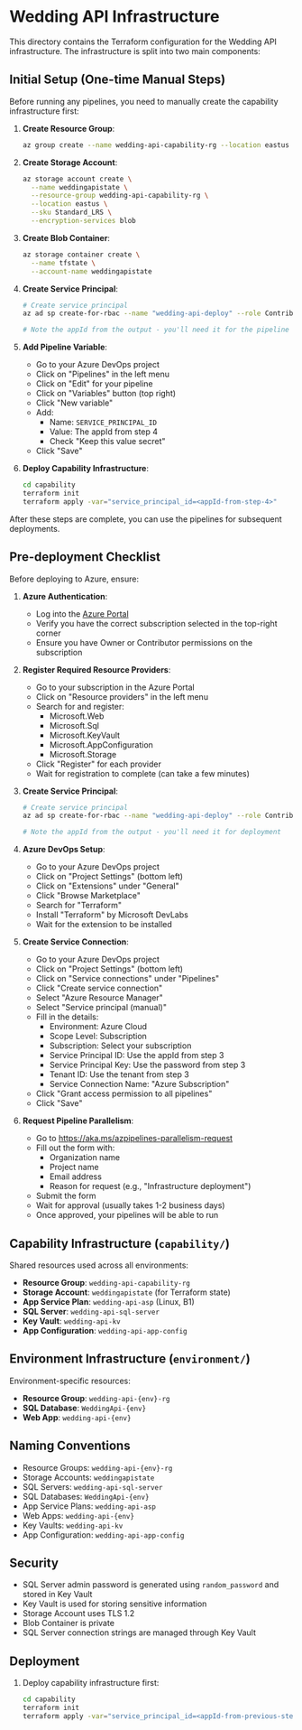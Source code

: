 # Wedding API Infrastructure

This directory contains the Terraform configuration for the Wedding API infrastructure. The infrastructure is split into two main components:

## Initial Setup (One-time Manual Steps)

Before running any pipelines, you need to manually create the capability infrastructure first:

1. **Create Resource Group**:
   ```bash
   az group create --name wedding-api-capability-rg --location eastus
   ```

2. **Create Storage Account**:
   ```bash
   az storage account create \
     --name weddingapistate \
     --resource-group wedding-api-capability-rg \
     --location eastus \
     --sku Standard_LRS \
     --encryption-services blob
   ```

3. **Create Blob Container**:
   ```bash
   az storage container create \
     --name tfstate \
     --account-name weddingapistate
   ```

4. **Create Service Principal**:
   ```bash
   # Create service principal
   az ad sp create-for-rbac --name "wedding-api-deploy" --role Contributor --scopes /subscriptions/<subscription-id>
   
   # Note the appId from the output - you'll need it for the pipeline variable
   ```

5. **Add Pipeline Variable**:
   - Go to your Azure DevOps project
   - Click on "Pipelines" in the left menu
   - Click on "Edit" for your pipeline
   - Click on "Variables" button (top right)
   - Click "New variable"
   - Add:
     - Name: `SERVICE_PRINCIPAL_ID`
     - Value: The appId from step 4
     - Check "Keep this value secret"
   - Click "Save"

6. **Deploy Capability Infrastructure**:
   ```bash
   cd capability
   terraform init
   terraform apply -var="service_principal_id=<appId-from-step-4>"
   ```

After these steps are complete, you can use the pipelines for subsequent deployments.

## Pre-deployment Checklist

Before deploying to Azure, ensure:

1. **Azure Authentication**:
   - Log into the [Azure Portal](https://portal.azure.com)
   - Verify you have the correct subscription selected in the top-right corner
   - Ensure you have Owner or Contributor permissions on the subscription

2. **Register Required Resource Providers**:
   - Go to your subscription in the Azure Portal
   - Click on "Resource providers" in the left menu
   - Search for and register:
     - Microsoft.Web
     - Microsoft.Sql
     - Microsoft.KeyVault
     - Microsoft.AppConfiguration
     - Microsoft.Storage
   - Click "Register" for each provider
   - Wait for registration to complete (can take a few minutes)

3. **Create Service Principal**:
   ```bash
   # Create service principal
   az ad sp create-for-rbac --name "wedding-api-deploy" --role Contributor --scopes /subscriptions/<subscription-id>
   
   # Note the appId from the output - you'll need it for deployment
   ```

4. **Azure DevOps Setup**:
   - Go to your Azure DevOps project
   - Click on "Project Settings" (bottom left)
   - Click on "Extensions" under "General"
   - Click "Browse Marketplace"
   - Search for "Terraform"
   - Install "Terraform" by Microsoft DevLabs
   - Wait for the extension to be installed

5. **Create Service Connection**:
   - Go to your Azure DevOps project
   - Click on "Project Settings" (bottom left)
   - Click on "Service connections" under "Pipelines"
   - Click "Create service connection"
   - Select "Azure Resource Manager"
   - Select "Service principal (manual)"
   - Fill in the details:
     - Environment: Azure Cloud
     - Scope Level: Subscription
     - Subscription: Select your subscription
     - Service Principal ID: Use the appId from step 3
     - Service Principal Key: Use the password from step 3
     - Tenant ID: Use the tenant from step 3
     - Service Connection Name: "Azure Subscription"
   - Click "Grant access permission to all pipelines"
   - Click "Save"

6. **Request Pipeline Parallelism**:
   - Go to https://aka.ms/azpipelines-parallelism-request
   - Fill out the form with:
     - Organization name
     - Project name
     - Email address
     - Reason for request (e.g., "Infrastructure deployment")
   - Submit the form
   - Wait for approval (usually takes 1-2 business days)
   - Once approved, your pipelines will be able to run

## Capability Infrastructure (`capability/`)

Shared resources used across all environments:

- **Resource Group**: `wedding-api-capability-rg`
- **Storage Account**: `weddingapistate` (for Terraform state)
- **App Service Plan**: `wedding-api-asp` (Linux, B1)
- **SQL Server**: `wedding-api-sql-server`
- **Key Vault**: `wedding-api-kv`
- **App Configuration**: `wedding-api-app-config`

## Environment Infrastructure (`environment/`)

Environment-specific resources:

- **Resource Group**: `wedding-api-{env}-rg`
- **SQL Database**: `WeddingApi-{env}`
- **Web App**: `wedding-api-{env}`

## Naming Conventions

- Resource Groups: `wedding-api-{env}-rg`
- Storage Accounts: `weddingapistate`
- SQL Servers: `wedding-api-sql-server`
- SQL Databases: `WeddingApi-{env}`
- App Service Plans: `wedding-api-asp`
- Web Apps: `wedding-api-{env}`
- Key Vaults: `wedding-api-kv`
- App Configuration: `wedding-api-app-config`

## Security

- SQL Server admin password is generated using `random_password` and stored in Key Vault
- Key Vault is used for storing sensitive information
- Storage Account uses TLS 1.2
- Blob Container is private
- SQL Server connection strings are managed through Key Vault

## Deployment

1. Deploy capability infrastructure first:
   ```bash
   cd capability
   terraform init
   terraform apply -var="service_principal_id=<appId-from-previous-step>"
   ```